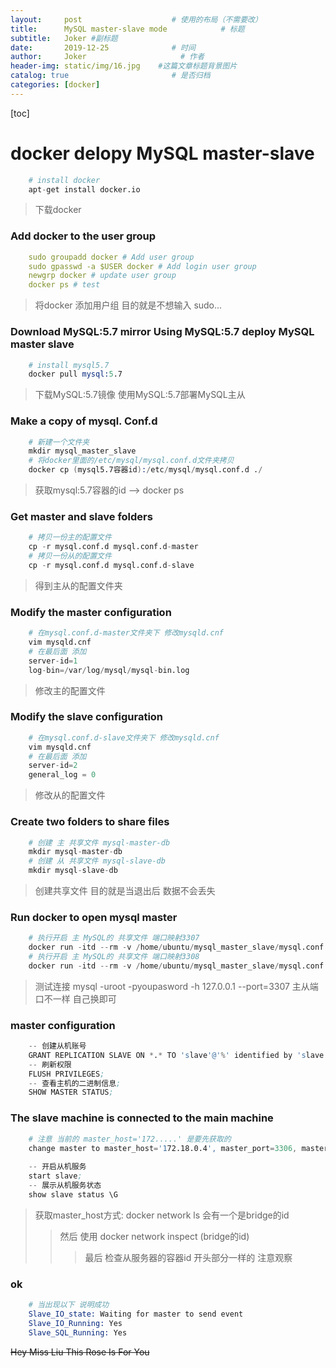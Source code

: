 ```yaml
---
layout:     post                    # 使用的布局（不需要改）
title:      MySQL master-slave mode            # 标题 
subtitle:   Joker #副标题
date:       2019-12-25              # 时间
author:     Joker                     # 作者
header-img: static/img/16.jpg    #这篇文章标题背景图片
catalog: true                       # 是否归档
categories: [docker]
---
```


[toc]

# **docker delopy MySQL master-slave**
```s
    # install docker
    apt-get install docker.io
```
> 下载docker

### **Add docker to the user group**
```yaml
    sudo groupadd docker # Add user group
    sudo gpasswd -a $USER docker # Add login user group
    newgrp docker # update user group
    docker ps # test
```
> 将docker 添加用户组 目的就是不想输入 sudo...

### **Download MySQL:5.7 mirror Using MySQL:5.7 deploy MySQL master slave**
```s
    # install mysql5.7
    docker pull mysql:5.7
```
> 下载MySQL:5.7镜像 使用MySQL:5.7部署MySQL主从

### **Make a copy of mysql. Conf.d**
```s
    # 新建一个文件夹
    mkdir mysql_master_slave
    # 将docker里面的/etc/mysql/mysql.conf.d文件夹拷贝
    docker cp (mysql5.7容器id):/etc/mysql/mysql.conf.d ./
```
> 获取mysql:5.7容器的id --> docker ps

### **Get master and slave folders**
```s
    # 拷贝一份主的配置文件
    cp -r mysql.conf.d mysql.conf.d-master
    # 拷贝一份从的配置文件
    cp -r mysql.conf.d mysql.conf.d-slave
```
> 得到主从的配置文件夹

### **Modify the master configuration**
```s
    # 在mysql.conf.d-master文件夹下 修改mysqld.cnf
    vim mysqld.cnf
    # 在最后面 添加
    server-id=1
    log-bin=/var/log/mysql/mysql-bin.log
```
> 修改主的配置文件

### **Modify the slave configuration**
```s
    # 在mysql.conf.d-slave文件夹下 修改mysqld.cnf
    vim mysqld.cnf
    # 在最后面 添加
    server-id=2
    general_log = 0
```
> 修改从的配置文件

### **Create two folders to share files**
```s
    # 创建 主 共享文件 mysql-master-db
    mkdir mysql-master-db
    # 创建 从 共享文件 mysql-slave-db
    mkdir mysql-slave-db
```
> 创建共享文件 目的就是当退出后 数据不会丢失

### **Run docker to open mysql master**
```s
    # 执行开启 主 MySQL的 共享文件 端口映射3307
    docker run -itd --rm -v /home/ubuntu/mysql_master_slave/mysql.conf.d-master/:/etc/mysql/mysql.conf.d -v /home/ubuntu/mysql_master_slave/mysql-master-db/:/var/lib/mysql -e MYSQL_ROOT_PASSWORD=youpassword -p 3307:3306 mysql:5.7
    # 执行开启 主 MySQL的 共享文件 端口映射3308
    docker run -itd --rm -v /home/ubuntu/mysql_master_slave/mysql.conf.d-slave/:/etc/mysql/mysql.conf.d -v /home/ubuntu/mysql_master_slave/mysql-slave-db/:/var/lib/mysql -e MYSQL_ROOT_PASSWORD=youpassword -p 3308:3306 mysql:5.7
```
> 测试连接 mysql -uroot -pyoupasword -h 127.0.0.1 --port=3307 主从端口不一样 自己换即可

### **master configuration**
```s
    -- 创建从机账号
    GRANT REPLICATION SLAVE ON *.* TO 'slave'@'%' identified by 'slave';
    -- 刷新权限
    FLUSH PRIVILEGES;
    -- 查看主机的二进制信息;
    SHOW MASTER STATUS;
```

### **The slave machine is connected to the main machine**
```s
    # 注意 当前的 master_host='172.....' 是要先获取的
    change master to master_host='172.18.0.4', master_port=3306, master_user='slave', master_password='slave',master_log_file='mysql-bin.000003', master_log_pos=582;
        
    -- 开启从机服务
    start slave;
    -- 展示从机服务状态
    show slave status \G
```
> 获取master_host方式: docker network ls 会有一个是bridge的id
>> 然后 使用 docker network inspect (bridge的id)
>>> 最后 检查从服务器的容器id 开头部分一样的 注意观察

### ok
```s
    # 当出现以下 说明成功
    Slave_IO_state: Waiting for master to send event
    Slave_IO_Running: Yes
    Slave_SQL_Running: Yes
```

~~Hey Miss Liu This Rose Is For You~~